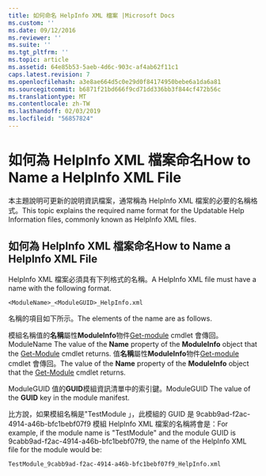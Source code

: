 ```yaml
---
title: 如何命名 HelpInfo XML 檔案 |Microsoft Docs
ms.custom: ''
ms.date: 09/12/2016
ms.reviewer: ''
ms.suite: ''
ms.tgt_pltfrm: ''
ms.topic: article
ms.assetid: 64e85b53-5aeb-4d6c-903c-af4ab62f11c1
caps.latest.revision: 7
ms.openlocfilehash: a3e8ae664d5c0e29d0f84174950bebe6a1da6a81
ms.sourcegitcommit: b6871f21bd666f9cd71dd336bb3f844cf472b56c
ms.translationtype: MT
ms.contentlocale: zh-TW
ms.lasthandoff: 02/03/2019
ms.locfileid: "56857824"
---
```

# <a name="how-to-name-a-helpinfo-xml-file"></a><span data-ttu-id="d7df5-102">如何為 HelpInfo XML 檔案命名</span><span class="sxs-lookup"><span data-stu-id="d7df5-102">How to Name a HelpInfo XML File</span></span>

<span data-ttu-id="d7df5-103">本主題說明可更新的說明資訊檔案，通常稱為 HelpInfo XML 檔案的必要的名稱格式。</span><span class="sxs-lookup"><span data-stu-id="d7df5-103">This topic explains the required name format for the Updatable Help Information files, commonly known as HelpInfo XML files.</span></span>

## <a name="how-to-name-a-helpinfo-xml-file"></a><span data-ttu-id="d7df5-104">如何為 HelpInfo XML 檔案命名</span><span class="sxs-lookup"><span data-stu-id="d7df5-104">How to Name a HelpInfo XML File</span></span>

<span data-ttu-id="d7df5-105">HelpInfo XML 檔案必須具有下列格式的名稱。</span><span class="sxs-lookup"><span data-stu-id="d7df5-105">A HelpInfo XML file must have a name with the following format.</span></span>

`<ModuleName>_<ModuleGUID>_HelpInfo.xml`

<span data-ttu-id="d7df5-106">名稱的項目如下所示。</span><span class="sxs-lookup"><span data-stu-id="d7df5-106">The elements of the name are as follows.</span></span>

<span data-ttu-id="d7df5-107">模組名稱值的**名稱**屬性**ModuleInfo**物件[Get-module](/powershell/module/Microsoft.PowerShell.Core/Get-Module) cmdlet 會傳回。</span><span class="sxs-lookup"><span data-stu-id="d7df5-107">ModuleName The value of the **Name** property of the **ModuleInfo** object that the [Get-Module](/powershell/module/Microsoft.PowerShell.Core/Get-Module) cmdlet returns.</span></span>
<span data-ttu-id="d7df5-108">值**名稱**屬性**ModuleInfo**物件[Get-module](/powershell/module/Microsoft.PowerShell.Core/Get-Module) cmdlet 會傳回。</span><span class="sxs-lookup"><span data-stu-id="d7df5-108">The value of the **Name** property of the **ModuleInfo** object that the [Get-Module](/powershell/module/Microsoft.PowerShell.Core/Get-Module) cmdlet returns.</span></span>

<span data-ttu-id="d7df5-109">ModuleGUID 值的**GUID**模組資訊清單中的索引鍵。</span><span class="sxs-lookup"><span data-stu-id="d7df5-109">ModuleGUID The value of the **GUID** key in the module manifest.</span></span>

<span data-ttu-id="d7df5-110">比方說，如果模組名稱是"TestModule 」，此模組的 GUID 是 9cabb9ad-f2ac-4914-a46b-bfc1bebf07f9 模組 HelpInfo XML 檔案的名稱將會是：</span><span class="sxs-lookup"><span data-stu-id="d7df5-110">For example, if the module name is "TestModule" and the module GUID is 9cabb9ad-f2ac-4914-a46b-bfc1bebf07f9, the name of the HelpInfo XML file for the module would be:</span></span>

`TestModule_9cabb9ad-f2ac-4914-a46b-bfc1bebf07f9_HelpInfo.xml`